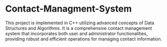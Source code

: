 # Contact-Managment-System
This project is implemented in C++ utilizing advanced concepts of Data Structures and Algorithms. It is a comprehensive contact management system that incorporates both user and administrator functionalities, providing robust and efficient operations for managing contact information.
